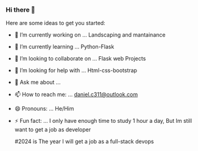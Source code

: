 ### Hi there 👋


Here are some ideas to get you started:

- 🔭 I’m currently working on ... Landscaping and mantainance
- 🌱 I’m currently learning ... Python-Flask
- 👯 I’m looking to collaborate on ... Flask web Projects 
- 🤔 I’m looking for help with ...  Html-css-bootstrap
- 💬 Ask me about ...
- 📫 How to reach me: ... daniel.c311@outlook.com 
- 😄 Pronouns: ...  He/Him
- ⚡ Fun fact: ... I only have enough time to study 1 hour a day, But Im still want to get a job as developer

  #2024 is The year I will get a job as a full-stack devops

